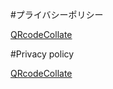 #プライバシーポリシー

[QRcodeCollate](QRcodeCollate.policy.html)

#Privacy policy

[QRcodeCollate](QRcodeCollate.policy.html)

